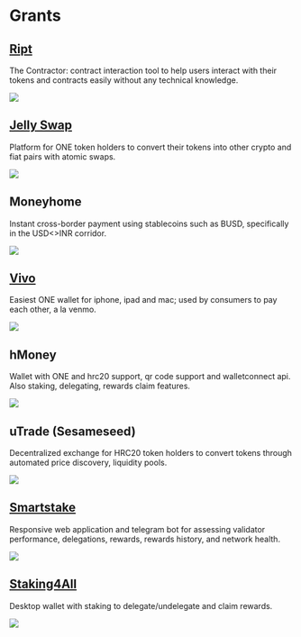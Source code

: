 # Grants

## [Ript](https://ript.io/)

The Contractor: contract interaction tool to help users interact with their tokens and contracts easily without any technical knowledge.

![](../.gitbook/assets/ript-the-contractor-grant.png)

## [Jelly Swap](https://jelly.market/)

Platform for ONE token holders to convert their tokens into other crypto and fiat pairs with atomic swaps.

![](../.gitbook/assets/jelly-swap-wireframe-dapp.png)

## Moneyhome

Instant cross-border payment using stablecoins such as BUSD, specifically in the USD&lt;&gt;INR corridor.

![](../.gitbook/assets/moneyhome-grant.jpg)

## [Vivo](https://www.vivopay.me/)

Easiest ONE wallet for iphone, ipad and mac; used by consumers to pay each other, a la venmo.

![](../.gitbook/assets/vivo-wireframe-1.jpg)

## hMoney

Wallet with ONE and hrc20 support, qr code support and walletconnect api. Also staking, delegating, rewards claim features.

![](../.gitbook/assets/hmoney-wallet.png)

## uTrade \(Sesameseed\)

Decentralized exchange for HRC20 token holders to convert tokens through automated price discovery, liquidity pools.

![](../.gitbook/assets/sesameseed-utrade.png)

## [Smartstake](https://harmony.smartstake.io/)

Responsive web application and telegram bot for assessing validator performance, delegations, rewards, rewards history, and network health.

![](../.gitbook/assets/smartstake-dashboard.png)

## [Staking4All](https://www.staking4all.org/)

Desktop wallet with staking to delegate/undelegate and claim rewards.

![](../.gitbook/assets/staking4all-tweet.png)

